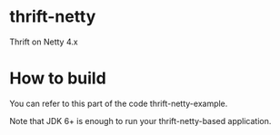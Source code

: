 # thrift-netty
Thrift on Netty 4.x

# How to build
You can refer to this part of the code thrift-netty-example.

Note that JDK 6+ is enough to run your thrift-netty-based application.